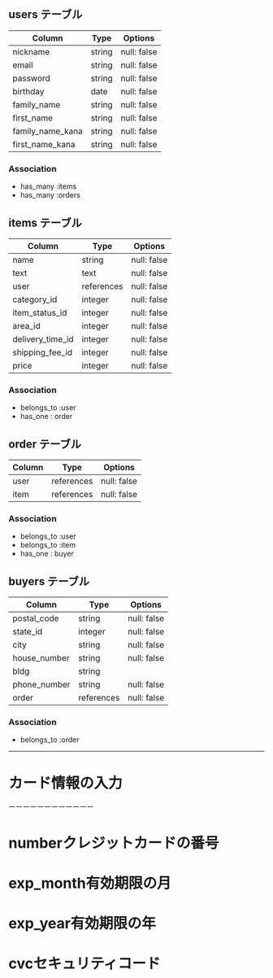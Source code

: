 ## users テーブル

| Column           | Type   | Options     |
| ---------------- | ------ | ----------- |
| nickname         | string | null: false |
| email            | string | null: false |
| password         | string | null: false |
| birthday         | date   | null: false |
| family_name      | string | null: false |
| first_name       | string | null: false |
| family_name_kana | string | null: false |
| first_name_kana  | string | null: false |


### Association

- has_many :items
- has_many :orders

## items テーブル

| Column           | Type       | Options     |
| ---------------- | -----------| ----------- |
| name             | string     | null: false |
| text             | text       | null: false |
| user             | references | null: false | foreign_key: true |
| category_id      | integer    | null: false |
| item_status_id   | integer    | null: false |
| area_id          | integer    | null: false |
| delivery_time_id | integer    | null: false |
| shipping_fee_id  | integer    | null: false |
| price            | integer    | null: false |

### Association

- belongs_to :user
- has_one : order

## order テーブル

| Column     | Type       | Options     |
| -----------| ---------- | ----------- |
| user       | references | null: false | foreign_key: true |
| item       | references | null: false | foreign_key: true |

### Association

- belongs_to :user
- belongs_to :item
- has_one : buyer

## buyers テーブル

| Column           | Type       | Options     |
| ---------------- | ------     | ----------- |
| postal_code      | string     | null: false |
| state_id         | integer    | null: false |
| city             | string     | null: false |
| house_number     | string     | null: false |
| bldg             | string     |             |
| phone_number     | string     | null: false |
| order         | references | null: false | foreign_key: true |

### Association

- belongs_to :order


---------------------
# カード情報の入力
ーーーーーーーーーーーー
# numberクレジットカードの番号
# exp_month有効期限の月
# exp_year有効期限の年
# cvcセキュリティコード

